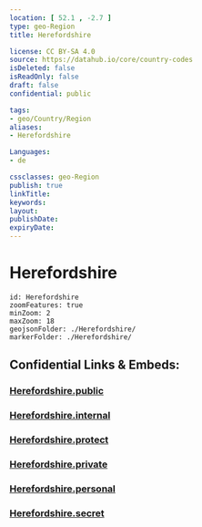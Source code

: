 ```yaml
---
location: [ 52.1 , -2.7 ] 
type: geo-Region
title: Herefordshire

license: CC BY-SA 4.0
source: https://datahub.io/core/country-codes
isDeleted: false
isReadOnly: false
draft: false
confidential: public

tags:
- geo/Country/Region
aliases:
- Herefordshire

Languages:
- de

cssclasses: geo-Region
publish: true
linkTitle: 
keywords: 
layout: 
publishDate: 
expiryDate: 
---
```


# Herefordshire

```leaflet
id: Herefordshire
zoomFeatures: true 
minZoom: 2 
maxZoom: 18
geojsonFolder: ./Herefordshire/
markerFolder: ./Herefordshire/
```


## Confidential Links & Embeds: 

### [Herefordshire.public](/_public/\Earth\Continent\Europe\Europe~North\UK\England\Regions~England\West_Midlands,RegionHerefordshire.public.md) 

### [Herefordshire.internal](/_internal/\Earth\Continent\Europe\Europe~North\UK\England\Regions~England\West_Midlands,RegionHerefordshire.internal.md) 

### [Herefordshire.protect](/_protect/\Earth\Continent\Europe\Europe~North\UK\England\Regions~England\West_Midlands,RegionHerefordshire.protect.md) 

### [Herefordshire.private](/_private/\Earth\Continent\Europe\Europe~North\UK\England\Regions~England\West_Midlands,RegionHerefordshire.private.md) 

### [Herefordshire.personal](/_personal/\Earth\Continent\Europe\Europe~North\UK\England\Regions~England\West_Midlands,RegionHerefordshire.personal.md) 

### [Herefordshire.secret](/_secret/\Earth\Continent\Europe\Europe~North\UK\England\Regions~England\West_Midlands,RegionHerefordshire.secret.md)


